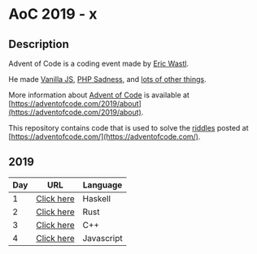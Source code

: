 # AoC 2019 - x

## Description
Advent of Code is a coding event made by [Eric Wastl](http://was.tl/).

He made [Vanilla JS](http://vanilla-js.com/), [PHP Sadness](http://phpsadness.com/), and [lots of other things](http://was.tl/projects/).

More information about [Advent of Code](https://adventofcode.com/2019/about) is available at [https://adventofcode.com/2019/about](https://adventofcode.com/2019/about).

This repository contains code that is used to solve the [riddles](https://adventofcode.com/) posted at [https://adventofcode.com/](https://adventofcode.com/).

## 2019
| Day | URL                                                                               | Language   |
|-----|-----------------------------------------------------------------------------------|------------|
| 1   | [Click here](https://github.com/AmyrAhmady/advent-of-code/tree/master/2019/day01) | Haskell    |
| 2   | [Click here](https://github.com/AmyrAhmady/advent-of-code/tree/master/2019/day02) | Rust       |
| 3   | [Click here](https://github.com/AmyrAhmady/advent-of-code/tree/master/2019/day03) | C++        |
| 4   | [Click here](https://github.com/AmyrAhmady/advent-of-code/tree/master/2019/day04) | Javascript |